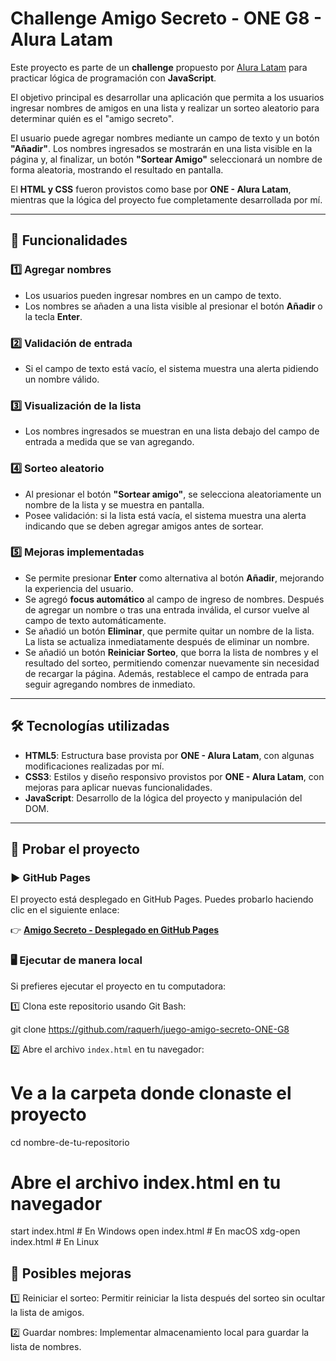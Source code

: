 # Challenge Amigo Secreto - ONE G8 - Alura Latam

Este proyecto es parte de un **challenge** propuesto por [Alura Latam](https://www.aluracursos.com/) para practicar lógica de programación con **JavaScript**.

El objetivo principal es desarrollar una aplicación que permita a los usuarios ingresar nombres de amigos en una lista y realizar un sorteo aleatorio para determinar quién es el "amigo secreto".

El usuario puede agregar nombres mediante un campo de texto y un botón **"Añadir"**. Los nombres ingresados se mostrarán en una lista visible en la página y, al finalizar, un botón **"Sortear Amigo"** seleccionará un nombre de forma aleatoria, mostrando el resultado en pantalla.

El **HTML y CSS** fueron provistos como base por **ONE - Alura Latam**, mientras que la lógica del proyecto fue completamente desarrollada por mí.

---

## 🚀 Funcionalidades  

### 1️⃣ **Agregar nombres**
- Los usuarios pueden ingresar nombres en un campo de texto.
- Los nombres se añaden a una lista visible al presionar el botón **Añadir** o la tecla **Enter**.

### 2️⃣ **Validación de entrada**
- Si el campo de texto está vacío, el sistema muestra una alerta pidiendo un nombre válido.

### 3️⃣ **Visualización de la lista**
- Los nombres ingresados se muestran en una lista debajo del campo de entrada a medida que se van agregando.

### 4️⃣ **Sorteo aleatorio**
- Al presionar el botón **"Sortear amigo"**, se selecciona aleatoriamente un nombre de la lista y se muestra en pantalla.
- Posee validación: si la lista está vacía, el sistema muestra una alerta indicando que se deben agregar amigos antes de sortear.

### 5️⃣ **Mejoras implementadas**
- Se permite presionar **Enter** como alternativa al botón **Añadir**, mejorando la experiencia del usuario.  
- Se agregó **focus automático** al campo de ingreso de nombres. Después de agregar un nombre o tras una entrada inválida, el cursor vuelve al campo de texto automáticamente.  
- Se añadió un botón **Eliminar**, que permite quitar un nombre de la lista. La lista se actualiza inmediatamente después de eliminar un nombre.  
- Se añadió un botón **Reiniciar Sorteo**, que borra la lista de nombres y el resultado del sorteo, permitiendo comenzar nuevamente sin necesidad de recargar la página. Además, restablece el campo de entrada para seguir agregando nombres de inmediato.  

---

## 🛠️ Tecnologías utilizadas

- **HTML5**: Estructura base provista por **ONE - Alura Latam**, con algunas modificaciones realizadas por mí.  
- **CSS3**: Estilos y diseño responsivo provistos por **ONE - Alura Latam**, con mejoras para aplicar nuevas funcionalidades.  
- **JavaScript**: Desarrollo de la lógica del proyecto y manipulación del DOM.  

---

## 🔗 Probar el proyecto  

### ▶️ **GitHub Pages**  

El proyecto está desplegado en GitHub Pages. Puedes probarlo haciendo clic en el siguiente enlace:  

👉 **[Amigo Secreto - Desplegado en GitHub Pages](https://raquerh.github.io/juego-amigo-secreto-ONE-G8/)**  

### 🖥️ **Ejecutar de manera local**  

Si prefieres ejecutar el proyecto en tu computadora:  

1️⃣ Clona este repositorio usando Git Bash:  

git clone https://github.com/raquerh/juego-amigo-secreto-ONE-G8

2️⃣ Abre el archivo `index.html` en tu navegador:  


# Ve a la carpeta donde clonaste el proyecto
cd nombre-de-tu-repositorio

# Abre el archivo index.html en tu navegador
start index.html  # En Windows
open index.html   # En macOS
xdg-open index.html  # En Linux


## 📌 Posibles mejoras  

1️⃣ Reiniciar el sorteo: Permitir reiniciar la lista después del sorteo sin ocultar la lista de amigos.

2️⃣ Guardar nombres: Implementar almacenamiento local para guardar la lista de nombres.
